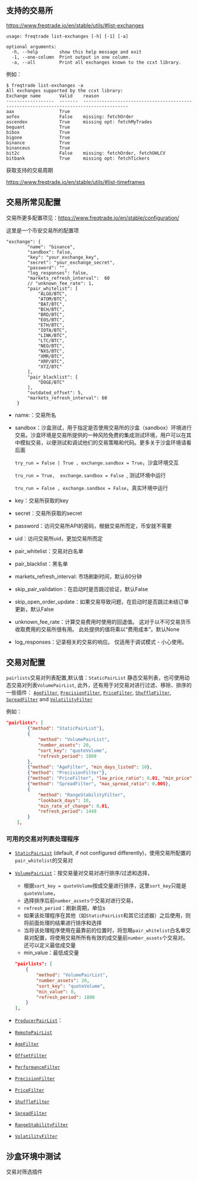 

## 支持的交易所

https://www.freqtrade.io/en/stable/utils/#list-exchanges

```shell
usage: freqtrade list-exchanges [-h] [-1] [-a]

optional arguments:
  -h, --help        show this help message and exit
  -1, --one-column  Print output in one column.
  -a, --all         Print all exchanges known to the ccxt library.
```

例如：

```shell
$ freqtrade list-exchanges -a
All exchanges supported by the ccxt library:
Exchange name       Valid    reason
------------------  -------  ---------------------------------------------------------------------------------------
aax                 True
aofex               False    missing: fetchOrder
ascendex            True     missing opt: fetchMyTrades
bequant             True
bibox               True
bigone              True
binance             True
binanceus           True
bit2c               False    missing: fetchOrder, fetchOHLCV
bitbank             True     missing opt: fetchTickers
```

获取支持的交易周期

https://www.freqtrade.io/en/stable/utils/#list-timeframes

## 交易所常见配置

交易所更多配置项见：https://www.freqtrade.io/en/stable/configuration/

这里是一个币安交易所的配置项

```
"exchange": {
        "name": "binance",
        "sandbox": false,
        "key": "your_exchange_key",
        "secret": "your_exchange_secret",
        "password": "",
        "log_responses": false,
        "markets_refresh_interval":  60
        // "unknown_fee_rate": 1,
        "pair_whitelist": [
            "ALGO/BTC",
            "ATOM/BTC",
            "BAT/BTC",
            "BCH/BTC",
            "BRD/BTC",
            "EOS/BTC",
            "ETH/BTC",
            "IOTA/BTC",
            "LINK/BTC",
            "LTC/BTC",
            "NEO/BTC",
            "NXS/BTC",
            "XMR/BTC",
            "XRP/BTC",
            "XTZ/BTC"
        ],
        "pair_blacklist": [
            "DOGE/BTC"
        ],
        "outdated_offset": 5,
        "markets_refresh_interval": 60
    }
```

- name:：交易所名

- sandbox：沙盒测试，用于指定是否使用交易所的沙盒（sandbox）环境进行交易。沙盒环境是交易所提供的一种风险免费的集成测试环境，用户可以在其中模拟交易，以便测试和调试他们的交易策略和代码。更多关于沙盒环境请看后面

  `try_run = False | True , exchange.sandbox = True`，沙盒环境交互

  `tru_run = True,  exchange.sandbox = False `, 测试环境中运行

   `tru_run = False , exchange.sandbox = False`，真实环境中运行

- key：交易所获取的key

- secret：交易所获取的secret

- password：访问交易所API的密码，根据交易所而定，币安就不需要

- uid：访问交易所uid，更加交易所而定

- pair_whitelist：交易对白名单

- pair_blacklist：黑名单

- markets_refresh_interval: 市场刷新时间，默认60分钟

- skip_pair_validation：在启动时是否跳过验证，默认False

- skip_open_order_update：如果交易导致问题，在启动时是否跳过未结订单更新，默认False

- unknown_fee_rate：计算交易费用时使用的回退值。 这对于以不可交易货币收取费用的交易所很有用。 此处提供的值将乘以“费用成本”。默认None

- log_responses：记录相关的交易的响应。 仅适用于调试模式 - 小心使用。

## 交易对配置

`pairlists`交易对列表配置,默认值：`StaticPairList` 静态交易列表，也可使用动态交易对列表`VolumePairList`, 此外，还有用于对交易对进行过滤、移除、排序的一些插件： [`AgeFilter`](https://www.freqtrade.io/en/stable/plugins/#agefilter), [`PrecisionFilter`](https://www.freqtrade.io/en/stable/plugins/#precisionfilter), [`PriceFilter`](https://www.freqtrade.io/en/stable/plugins/#pricefilter), [`ShuffleFilter`](https://www.freqtrade.io/en/stable/plugins/#shufflefilter), [`SpreadFilter`](https://www.freqtrade.io/en/stable/plugins/#spreadfilter) and [`VolatilityFilter`](https://www.freqtrade.io/en/stable/plugins/#volatilityfilter)

例如：

```json
"pairlists": [
        {"method": "StaticPairList"},
        {
            "method": "VolumePairList",
            "number_assets": 20,
            "sort_key": "quoteVolume",
            "refresh_period": 1800
        },
        {"method": "AgeFilter", "min_days_listed": 10},
        {"method": "PrecisionFilter"},
        {"method": "PriceFilter", "low_price_ratio": 0.01, "min_price": 0.00000010},
        {"method": "SpreadFilter", "max_spread_ratio": 0.005},
        {
            "method": "RangeStabilityFilter",
            "lookback_days": 10,
            "min_rate_of_change": 0.01,
            "refresh_period": 1440
        }
    ],
```

### 可用的交易对列表处理程序

- [`StaticPairList`](https://www.freqtrade.io/en/stable/plugins/#static-pair-list) (default, if not configured differently)，使用交易所配置的`pair_whitelist`的交易对

- [`VolumePairList`](https://www.freqtrade.io/en/stable/plugins/#volume-pair-list)：按交易量对交易对进行排序/过滤和选择，

  - 根据`sort_key = quoteVolume`按成交量进行排序，这里`sort_key`只能是`quoteVolume`，
  - 选择排序后前`number_assets`个交易对进行交易，
  -  `refresh_period`：刷新周期，单位s
  - 如果该处理程序在其他（如`StaticPairList`和其它过滤器）之后使用，则将前面处理的结果进行排序和选择
  - 当将该处理程序使用在最靠前的位置时，将忽略`pair_whitelist`白名单交易对配置，将使用交易所所有有效的成交量前`number_assets`个交易对。还可以定义最低成交量
  - min_value：最低成交量

  ```json
  "pairlists": [
      {
          "method": "VolumePairList",
          "number_assets": 20,
          "sort_key": "quoteVolume",
          "min_value": 0,
          "refresh_period": 1800
      }
  ],
  ```

  

- [`ProducerPairList`](https://www.freqtrade.io/en/stable/plugins/#producerpairlist)：

- [`RemotePairList`](https://www.freqtrade.io/en/stable/plugins/#remotepairlist)

- [`AgeFilter`](https://www.freqtrade.io/en/stable/plugins/#agefilter)

- [`OffsetFilter`](https://www.freqtrade.io/en/stable/plugins/#offsetfilter)

- [`PerformanceFilter`](https://www.freqtrade.io/en/stable/plugins/#performancefilter)

- [`PrecisionFilter`](https://www.freqtrade.io/en/stable/plugins/#precisionfilter)

- [`PriceFilter`](https://www.freqtrade.io/en/stable/plugins/#pricefilter)

- [`ShuffleFilter`](https://www.freqtrade.io/en/stable/plugins/#shufflefilter)

- [`SpreadFilter`](https://www.freqtrade.io/en/stable/plugins/#spreadfilter)

- [`RangeStabilityFilter`](https://www.freqtrade.io/en/stable/plugins/#rangestabilityfilter)

- [`VolatilityFilter`](https://www.freqtrade.io/en/stable/plugins/#volatilityfilter)

## 沙盒环境中测试






交易对筛选插件

